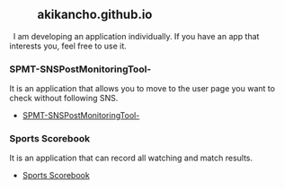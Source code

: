 ## &nbsp;&nbsp;&nbsp;&nbsp;&nbsp;&nbsp;&nbsp;&nbsp;&nbsp;&nbsp;akikancho.github.io

&ensp;I am developing an application individually. If you have an app that interests you, feel free to use it.

### SPMT-SNSPostMonitoringTool-

It is an application that allows you to move to the user page you want to check without following SNS.

*   [SPMT-SNSPostMonitoringTool-](https://itunes.apple.com/jp/app/id1582735087?mt=8)

### Sports Scorebook

It is an application that can record all watching and match results.

*   [Sports Scorebook](https://itunes.apple.com/jp/app/id1606615459?mt=8)
